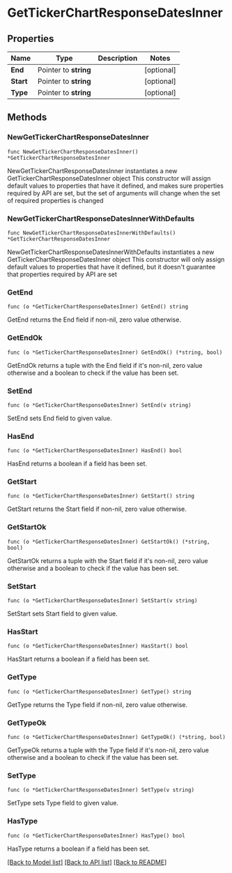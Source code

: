 # GetTickerChartResponseDatesInner

## Properties

Name | Type | Description | Notes
------------ | ------------- | ------------- | -------------
**End** | Pointer to **string** |  | [optional] 
**Start** | Pointer to **string** |  | [optional] 
**Type** | Pointer to **string** |  | [optional] 

## Methods

### NewGetTickerChartResponseDatesInner

`func NewGetTickerChartResponseDatesInner() *GetTickerChartResponseDatesInner`

NewGetTickerChartResponseDatesInner instantiates a new GetTickerChartResponseDatesInner object
This constructor will assign default values to properties that have it defined,
and makes sure properties required by API are set, but the set of arguments
will change when the set of required properties is changed

### NewGetTickerChartResponseDatesInnerWithDefaults

`func NewGetTickerChartResponseDatesInnerWithDefaults() *GetTickerChartResponseDatesInner`

NewGetTickerChartResponseDatesInnerWithDefaults instantiates a new GetTickerChartResponseDatesInner object
This constructor will only assign default values to properties that have it defined,
but it doesn't guarantee that properties required by API are set

### GetEnd

`func (o *GetTickerChartResponseDatesInner) GetEnd() string`

GetEnd returns the End field if non-nil, zero value otherwise.

### GetEndOk

`func (o *GetTickerChartResponseDatesInner) GetEndOk() (*string, bool)`

GetEndOk returns a tuple with the End field if it's non-nil, zero value otherwise
and a boolean to check if the value has been set.

### SetEnd

`func (o *GetTickerChartResponseDatesInner) SetEnd(v string)`

SetEnd sets End field to given value.

### HasEnd

`func (o *GetTickerChartResponseDatesInner) HasEnd() bool`

HasEnd returns a boolean if a field has been set.

### GetStart

`func (o *GetTickerChartResponseDatesInner) GetStart() string`

GetStart returns the Start field if non-nil, zero value otherwise.

### GetStartOk

`func (o *GetTickerChartResponseDatesInner) GetStartOk() (*string, bool)`

GetStartOk returns a tuple with the Start field if it's non-nil, zero value otherwise
and a boolean to check if the value has been set.

### SetStart

`func (o *GetTickerChartResponseDatesInner) SetStart(v string)`

SetStart sets Start field to given value.

### HasStart

`func (o *GetTickerChartResponseDatesInner) HasStart() bool`

HasStart returns a boolean if a field has been set.

### GetType

`func (o *GetTickerChartResponseDatesInner) GetType() string`

GetType returns the Type field if non-nil, zero value otherwise.

### GetTypeOk

`func (o *GetTickerChartResponseDatesInner) GetTypeOk() (*string, bool)`

GetTypeOk returns a tuple with the Type field if it's non-nil, zero value otherwise
and a boolean to check if the value has been set.

### SetType

`func (o *GetTickerChartResponseDatesInner) SetType(v string)`

SetType sets Type field to given value.

### HasType

`func (o *GetTickerChartResponseDatesInner) HasType() bool`

HasType returns a boolean if a field has been set.


[[Back to Model list]](../README.md#documentation-for-models) [[Back to API list]](../README.md#documentation-for-api-endpoints) [[Back to README]](../README.md)


